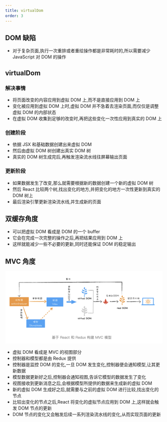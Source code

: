 ```yaml
---
title: virtualDom
order: 3
---
```


## DOM 缺陷

- 对于复杂页面,执行一次重排或者重绘操作都是非常耗时的,所以需要减少 JavaScript 对 DOM 的操作

## virtualDom

### 解决事情

- 将页面改变的内容应用到虚拟 DOM 上,而不是直接应用到 DOM 上
- 变化被应用到虚拟 DOM 上时,虚拟 DOM 并不急着去渲染页面,而仅仅是调整虚拟 DOM 的内部状态
- 在虚拟 DOM 收集到足够的改变时,再把这些变化一次性应用到真实的 DOM 上

### 创建阶段

- 依据 JSX 和基础数据创建出来虚拟 DOM
- 然后由虚拟 DOM 树创建出真实 DOM 树
- 真实的 DOM 树生成完后,再触发渲染流水线往屏幕输出页面

### 更新阶段

- 如果数据发生了改变,那么就需要根据新的数据创建一个新的虚拟 DOM 树
- 然后 React 比较两个树,找出变化的地方,并把变化的地方一次性更新到真实的 DOM 树上
- 最后渲染引擎更新渲染流水线,并生成新的页面

## 双缓存角度

- 可以把虚拟 DOM 看成是 DOM 的一个 buffer
- 它会在完成一次完整的操作之后,再把结果应用到 DOM 上
- 这样就能减少一些不必要的更新,同时还能保证 DOM 的稳定输出

## MVC 角度

![](../assets/frame/virtualDomMVC.png)

- 虚拟 DOM 看成是 MVC 的视图部分
- 控制器和模型都是由 Redux 提供
- 控制器是监控 DOM 的变化,一旦 DOM 发生变化,控制器便会通知模型,让其更新数据
- 模型数据更新好之后,控制器会通知视图,告诉它模型的数据发生了变化
- 视图接收到更新消息之后,会根据模型所提供的数据来生成新的虚拟 DOM
- 新的虚拟 DOM 生成好之后,就需要与之前的虚拟 DOM 进行比较,找出变化的节点
- 比较出变化的节点之后,React 将变化的虚拟节点应用到 DOM 上,这样就会触发 DOM 节点的更新
- DOM 节点的变化又会触发后续一系列渲染流水线的变化,从而实现页面的更新

